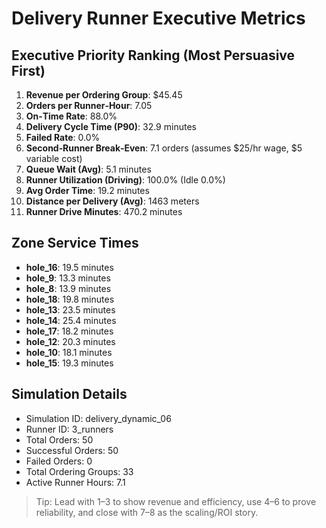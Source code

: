 # Delivery Runner Executive Metrics

## Executive Priority Ranking (Most Persuasive First)
1. **Revenue per Ordering Group**: $45.45
2. **Orders per Runner‑Hour**: 7.05
3. **On‑Time Rate**: 88.0%
4. **Delivery Cycle Time (P90)**: 32.9 minutes
5. **Failed Rate**: 0.0%
6. **Second‑Runner Break‑Even**: 7.1 orders (assumes $25/hr wage, $5 variable cost)
7. **Queue Wait (Avg)**: 5.1 minutes
8. **Runner Utilization (Driving)**: 100.0% (Idle 0.0%)
9. **Avg Order Time**: 19.2 minutes
10. **Distance per Delivery (Avg)**: 1463 meters
11. **Runner Drive Minutes**: 470.2 minutes

## Zone Service Times
- **hole_16**: 19.5 minutes
- **hole_9**: 13.3 minutes
- **hole_8**: 13.9 minutes
- **hole_18**: 19.8 minutes
- **hole_13**: 23.5 minutes
- **hole_14**: 25.4 minutes
- **hole_17**: 18.2 minutes
- **hole_12**: 20.3 minutes
- **hole_10**: 18.1 minutes
- **hole_15**: 19.3 minutes


## Simulation Details
- Simulation ID: delivery_dynamic_06
- Runner ID: 3_runners
- Total Orders: 50
- Successful Orders: 50
- Failed Orders: 0
- Total Ordering Groups: 33
- Active Runner Hours: 7.1

> Tip: Lead with 1–3 to show revenue and efficiency, use 4–6 to prove reliability, and close with 7–8 as the scaling/ROI story.
